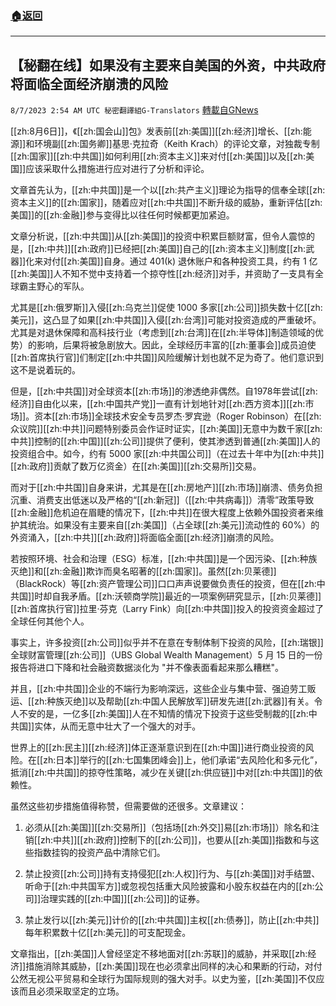 ###  [:house:返回](README.md)
---


## 【秘翻在线】如果没有主要来自美国的外资，中共政府将面临全面经济崩溃的风险
`8/7/2023 2:54 AM UTC 秘密翻譯組G-Translators` [轉載自GNews](https://gnews.org/articles/1531609)

[[zh:8月6日]]，《[[zh:国会山]]包》发表前[[zh:美国]][[zh:经济]]增长、[[zh:能源]]和环境副[[zh:国务卿]]基思·克拉奇（Keith Krach）的评论文章，对独裁专制[[zh:国家]][[zh:中共国]]如何利用[[zh:资本主义]]来对付[[zh:美国]]以及[[zh:美国]]应该采取什么措施进行应对进行了分析和评论。

文章首先认为，[[zh:中共国]]是一个以[[zh:共产主义]]理论为指导的信奉全球[[zh:资本主义]]的[[zh:国家]]，随着应对[[zh:中共国]]不断升级的威胁，重新评估[[zh:美国]]的[[zh:金融]]参与变得比以往任何时候都更加紧迫。

文章分析说，[[zh:中共国]]从[[zh:美国]]的投资中积累巨额财富，但令人震惊的是，[[zh:中共]][[zh:政府]]已经把[[zh:美国]]自己的[[zh:资本主义]]制度[[zh:武器]]化来对付[[zh:美国]]自身。通过 401(k) 退休账户和各种投资工具，约有 1 亿[[zh:美国]]人不知不觉中支持着一个掠夺性[[zh:经济]]对手，并资助了一支具有全球霸主野心的军队。

尤其是[[zh:俄罗斯]]入侵[[zh:乌克兰]]促使 1000 多家[[zh:公司]]损失数十亿[[zh:美元]]，这凸显了如果[[zh:中共国]]入侵[[zh:台湾]]可能对投资造成的严重破坏。尤其是对退休保障和高科技行业（考虑到[[zh:台湾]]在[[zh:半导体]]制造领域的优势）的影响，后果将被急剧放大。因此，全球经历丰富的[[zh:董事会]]成员迫使[[zh:首席执行官]]们制定[[zh:中共国]]风险缓解计划也就不足为奇了。他们意识到这不是说着玩的。

但是，[[zh:中共国]]对全球资本[[zh:市场]]的渗透绝非偶然。自1978年尝试[[zh:经济]]自由化以来，[[zh:中国共产党]]一直有计划地针对[[zh:西方资本]][[zh:市场]]。资本[[zh:市场]]全球技术安全专员罗杰·罗宾逊（Roger Robinson）在[[zh:众议院]][[zh:中共]]问题特别委员会作证时证实，[[zh:美国]]无意中为数千家[[zh:中共]]控制的[[zh:中国]][[zh:公司]]提供了便利，使其渗透到普通[[zh:美国]]人的投资组合中。如今，约有 5000 家[[zh:中共国公司]]（在过去十年中为[[zh:中共]][[zh:政府]]贡献了数万亿资金）在[[zh:美国]][[zh:交易所]]交易。

而对于[[zh:中共国]]自身来讲，尤其是在[[zh:房地产]][[zh:市场]]崩溃、债务负担沉重、消费支出低迷以及严格的“[[zh:新冠]]（[[zh:中共病毒]]）清零”政策导致[[zh:金融]]危机迫在眉睫的情况下，[[zh:中共]]在很大程度上依赖外国投资者来维护其统治。如果没有主要来自[[zh:美国]]（占全球[[zh:美元]]流动性的 60%）的外资涌入，[[zh:中共]][[zh:政府]]将面临全面[[zh:经济]]崩溃的风险。

若按照环境、社会和治理（ESG）标准，[[zh:中共国]]是一个因污染、[[zh:种族灭绝]]和[[zh:金融]]欺诈而臭名昭著的[[zh:国家]]。虽然[[zh:贝莱德]]（BlackRock）等[[zh:资产管理公司]]口口声声说要做负责任的投资，但在[[zh:中共国]]时却自我矛盾。[[zh:沃顿商学院]]最近的一项案例研究显示，[[zh:贝莱德]][[zh:首席执行官]]拉里·芬克（Larry Fink）向[[zh:中共国]]投入的投资资金超过了全球任何其他个人。

事实上，许多投资[[zh:公司]]似乎并不在意在专制体制下投资的风险，[[zh:瑞银]]全球财富管理[[zh:公司]]（UBS Global Wealth Management）5 月 15 日的一份报告将进口下降和社会融资数据淡化为 "并不像表面看起来那么糟糕"。

并且，[[zh:中共国]]企业的不端行为影响深远，这些企业与集中营、强迫劳工贩运、[[zh:种族灭绝]]以及帮助[[zh:中国人民解放军]]研发先进[[zh:武器]]有关。令人不安的是，一亿多[[zh:美国]]人在不知情的情况下投资于这些受制裁的[[zh:中共国]]实体，从而无意中壮大了一个强大的对手。

世界上的[[zh:民主]][[zh:经济]]体正逐渐意识到在[[zh:中国]]进行商业投资的风险。在[[zh:日本]]举行的[[zh:七国集团峰会]]上，他们承诺“去风险化和多元化”，抵消[[zh:中共国]]的掠夺性策略，减少在关键[[zh:供应链]]中对[[zh:中共国]]的依赖性。

虽然这些初步措施值得称赞，但需要做的还很多。文章建议：  
  

1.  必须从[[zh:美国]][[zh:交易所]]（包括场[[zh:外交]]易[[zh:市场]]）除名和注销[[zh:中共]][[zh:政府]]控制下的[[zh:公司]]，也要从[[zh:美国]]指数和与这些指数挂钩的投资产品中清除它们。

2.  禁止投资[[zh:公司]]持有支持侵犯[[zh:人权]]行为、与[[zh:美国]]对手结盟、听命于[[zh:中共国军方]]或忽视包括重大风险披露和小股东权益在内的[[zh:公司]]治理实践的[[zh:中国]][[zh:公司]]的证券。

3.  禁止发行以[[zh:美元]]计价的[[zh:中共国]]主权[[zh:债券]]，防止[[zh:中共]]每年积累数十亿[[zh:美元]]的可支配现金。

文章指出，[[zh:美国]]人曾经坚定不移地面对[[zh:苏联]]的威胁，并采取[[zh:经济]]措施消除其威胁，[[zh:美国]]现在也必须拿出同样的决心和果断的行动，对付公然无视公平贸易和全球行为国际规则的强大对手。以史为鉴，[[zh:美国]]不仅应该而且必须采取坚定的立场。
